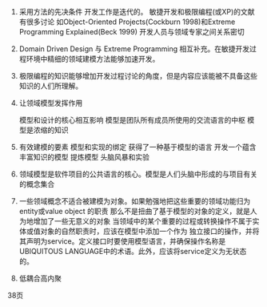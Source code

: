 1. 采用方法的先决条件
    开发工作是迭代的。  敏捷开发和极限编程(或XP)的文献有很多讨论 如Object-Oriented Projects(Cockburn 1998)和Extreme Programming Explained(Beck 1999)
    开发人员与领域专家之间关系密切
2. Domain Driven Design 与 Extreme Programming 相互补充。在敏捷开发过程环境中精细的领域建模方法能够加速开发。

3. 极限编程的知识能够增加开发过程讨论的角度，但是内容应该能被不具备这些知识的人们所理解。

4. 让领域模型发挥作用
    
    模型和设计的核心相互影响
    模型是团队所有成员所使用的交流语言的中枢
    模型是浓缩的知识
   
5. 有效建模的要素
    模型和实现的绑定
    获得了一种基于模型的语言
    开发一个蕴含丰富知识的模型
    提炼模型
    头脑风暴和实验
6. 领域模型是软件项目的公共语言的核心。模型是人们头脑中形成的与项目有关的概念集合


7. 一些领域概念不适合被建模为对象。如果勉强地把这些重要的领域功能归为entity或value object 的职责
    那么不是扭曲了基于模型的对象的定义，就是人为地增加了一些无意义的对象
   当领域中的某个重要的过程或转换操作不属于实体或值对象的自然职责时，应该在模型中添加一个作为
      独立接口的操作，并将其声明为service。定义接口时要使用模型语言，并确保操作名称是UBIQUITOUS
   LANGUAGE中的术语。此外，应该将service定义为无状态的。      
    
    
8. 低耦合高内聚


    
    
    
    
    
    
38页